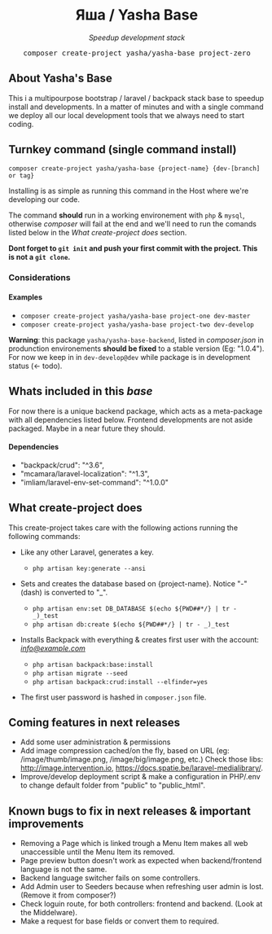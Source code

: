 <h1 align="center">
Яша / Yasha Base
</h1>

<p align="center">
    <i>Speedup development stack</i>
</p>

<pre align="center">
composer create-project yasha/yasha-base project-zero
</pre>

## About Yasha's Base

This i a multipourpose bootstrap / laravel / backpack stack base to speedup install and developments.
In a matter of minutes and with a single command we deploy all our local development tools that we always need to start coding. 

## Turnkey command (single command install)

`composer create-project yasha/yasha-base {project-name} {dev-[branch] or tag}`

Installing is as simple as running this command in the Host where we're developing our code.

The command __should__ run in a working environement with `php` & `mysql`, otherwise *composer* will fail at the end and we'll need to run the comands listed below in the *What create-project does* section.

__Dont forget to `git init` and push your first commit with the project. This is not a `git clone`.__

### Considerations

#### Examples

- `composer create-project yasha/yasha-base project-one dev-master`
- `composer create-project yasha/yasha-base project-two dev-develop`

__Warning__: this package `yasha/yasha-base-backend`, listed in *composer.json* in produnction environements __should be fixed__ to a stable version (Eg: "1.0.4"). For now we keep in in `dev-develop@dev` while package is in development status (<- todo).

## Whats included in this *base*

For now there is a unique backend package, which acts as a meta-package with all dependencies listed below. Frontend developments are not aside packaged. Maybe in a near future they should.

#### Dependencies

- "backpack/crud": "^3.6",
- "mcamara/laravel-localization": "^1.3",
- "imliam/laravel-env-set-command": "^1.0.0"

## What create-project does

This create-project takes care with the following actions running the following commands:

- Like any other Laravel, generates a key.
    - `php artisan key:generate --ansi`


- Sets and creates the database based on {project-name}. Notice "-" (dash) is converted to "_".
    - `php artisan env:set DB_DATABASE $(echo ${PWD##*/} | tr - _)_test`
    - `php artisan db:create $(echo ${PWD##*/} | tr - _)_test`


- Installs Backpack with everything & creates first user with the account: *info@example.com*
    - `php artisan backpack:base:install`
    - `php artisan migrate --seed`
    - `php artisan backpack:crud:install --elfinder=yes`

- The first user password is hashed in `composer.json` file.

## Coming features in next releases

- Add some user administration & permissions
- Add image compression cached/on the fly, based on URL (eg: /image/thumb/image.png, /image/big/image.png, etc.) Check those libs: http://image.intervention.io, https://docs.spatie.be/laravel-medialibrary/.
- Improve/develop deployment script & make a configuration in PHP/.env to change default folder from "public" to "public_html". 

## Known bugs to fix in next releases & important improvements

- Removing a Page which is linked trough a Menu Item makes all web unaccessible until the Menu Item its removed.
- Page preview button doesn't work as expected when backend/frontend language is not the same.
- Backend language switcher fails on some controllers.
- Add Admin user to Seeders because when refreshing user admin is lost. (Remove it from composer?)
- Check loguin route, for both controllers: frontend and backend. (Look at the Middelware).
- Make a request for base fields or convert them to required.
